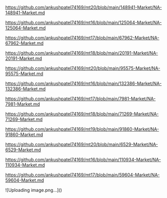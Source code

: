 <p><a href="https://github.com/ankushpatel74169/mt20/blob/main/148941-Market/NA-148941-Market.md">https://github.com/ankushpatel74169/mt20/blob/main/148941-Market/NA-148941-Market.md</a></p><p><a href="https://github.com/ankushpatel74169/mt16/blob/main/125064-Market/NA-125064-Market.md">https://github.com/ankushpatel74169/mt16/blob/main/125064-Market/NA-125064-Market.md</a></p><p><a href="https://github.com/ankushpatel74169/mt17/blob/main/67962-Market/NA-67962-Market.md">https://github.com/ankushpatel74169/mt17/blob/main/67962-Market/NA-67962-Market.md</a></p><p><a href="https://github.com/ankushpatel74169/mt18/blob/main/20191-Market/NA-20191-Market.md">https://github.com/ankushpatel74169/mt18/blob/main/20191-Market/NA-20191-Market.md</a></p><p><a href="https://github.com/ankushpatel74169/mt20/blob/main/95575-Market/NA-95575-Market.md">https://github.com/ankushpatel74169/mt20/blob/main/95575-Market/NA-95575-Market.md</a></p><p><a href="https://github.com/ankushpatel74169/mt16/blob/main/132386-Market/NA-132386-Market.md">https://github.com/ankushpatel74169/mt16/blob/main/132386-Market/NA-132386-Market.md</a></p><p><a href="https://github.com/ankushpatel74169/mt17/blob/main/7981-Market/NA-7981-Market.md">https://github.com/ankushpatel74169/mt17/blob/main/7981-Market/NA-7981-Market.md</a></p><p><a href="https://github.com/ankushpatel74169/mt18/blob/main/71269-Market/NA-71269-Market.md">https://github.com/ankushpatel74169/mt18/blob/main/71269-Market/NA-71269-Market.md</a></p><p><a href="https://github.com/ankushpatel74169/mt19/blob/main/91860-Market/NA-91860-Market.md">https://github.com/ankushpatel74169/mt19/blob/main/91860-Market/NA-91860-Market.md</a></p><p><a href="https://github.com/ankushpatel74169/mt20/blob/main/6529-Market/NA-6529-Market.md">https://github.com/ankushpatel74169/mt20/blob/main/6529-Market/NA-6529-Market.md</a></p><p><a href="https://github.com/ankushpatel74169/mt16/blob/main/110934-Market/NA-110934-Market.md">https://github.com/ankushpatel74169/mt16/blob/main/110934-Market/NA-110934-Market.md</a></p><p><a href="https://github.com/ankushpatel74169/mt17/blob/main/59604-Market/NA-59604-Market.md">https://github.com/ankushpatel74169/mt17/blob/main/59604-Market/NA-59604-Market.md</a></p>
![Uploading image.png…]()
